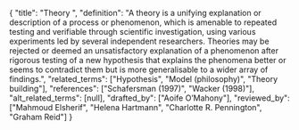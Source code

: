 {
    "title": "Theory ",
    "definition": "A theory is a unifying explanation or description of a process or phenomenon, which is amenable to repeated testing and verifiable through scientific investigation, using various experiments led by several independent researchers. Theories may be rejected or deemed an unsatisfactory explanation of a phenomenon after rigorous testing of a new hypothesis that explains the phenomena better or seems to contradict them but is more generalisable to a wider array of findings.",
    "related_terms": ["Hypothesis", "Model (philosophy)", "Theory building"],
    "references": ["Schafersman (1997)", "Wacker (1998)"],
    "alt_related_terms": [null],
    "drafted_by": ["Aoife O’Mahony"],
    "reviewed_by": ["Mahmoud Elsherif", "Helena Hartmann", "Charlotte R. Pennington", "Graham Reid"]
  }

